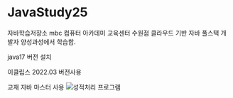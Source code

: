 # JavaStudy25
자바학습저장소
mbc 컴퓨터 아카데미 교육센터 수원점 클라우드 기반 자바 풀스택 개발자 양성과성에서 학습함.

java17 버전 설치

이클립스 2022.03 버전사용

교재 자바 마스터 사용
![성적처리 프로그램](https://github.com/user-attachments/assets/1ed96aab-af03-4f91-9c14-558cea46a1ff)
